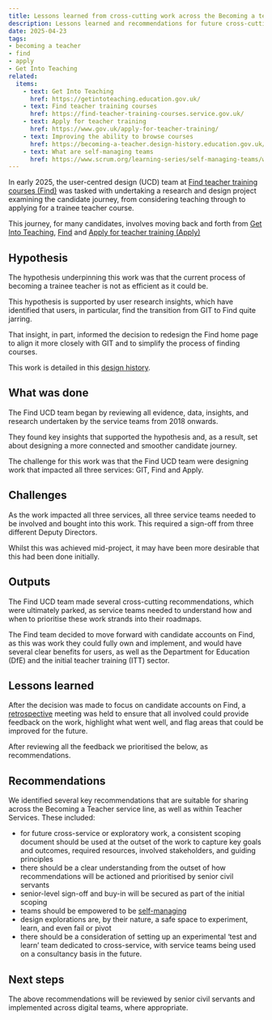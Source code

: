```yaml
---
title: Lessons learned from cross-cutting work across the Becoming a teacher service line
description: Lessons learned and recommendations for future cross-cutting work
date: 2025-04-23
tags:
- becoming a teacher
- find
- apply
- Get Into Teaching
related:
  items:
    - text: Get Into Teaching
      href: https://getintoteaching.education.gov.uk/
    - text: Find teacher training courses
      href: https://find-teacher-training-courses.service.gov.uk/
    - text: Apply for teacher training
      href: https://www.gov.uk/apply-for-teacher-training/
    - text: Improving the ability to browse courses
      href: https://becoming-a-teacher.design-history.education.gov.uk/find-teacher-training/improving-the-ability-to-browse-courses/
    - text: What are self-managing teams
      href: https://www.scrum.org/learning-series/self-managing-teams/what-are-self-managing-teams-
---
```


In early 2025, the user-centred design (UCD) team at [Find teacher training courses (Find)](https://find-teacher-training-courses.service.gov.uk/) was tasked with undertaking a research and design project examining the candidate journey, from considering teaching through to applying for a trainee teacher course.

This journey, for many candidates, involves moving back and forth from [Get Into Teaching](https://getintoteaching.education.gov.uk/), [Find](https://find-teacher-training-courses.service.gov.uk/) and [Apply for teacher training (Apply)](https://www.gov.uk/apply-for-teacher-training)

## Hypothesis

The hypothesis underpinning this work was that the current process of becoming a trainee teacher is not as efficient as it could be.

This hypothesis is supported by user research insights, which have identified that users, in particular, find the transition from GIT to Find quite jarring.

That insight, in part, informed the decision to redesign the Find home page to align it more closely with GIT and to simplify the process of finding courses.

This work is detailed in this [design history](/find-teacher-training/improving-the-ability-to-browse-courses/).

## What was done

The Find UCD team began by reviewing all evidence, data, insights, and research undertaken by the service teams from 2018 onwards.

They found key insights that supported the hypothesis and, as a result, set about designing a more connected and smoother candidate journey.

The challenge for this work was that the Find UCD team were designing work that impacted all three services: GIT, Find and Apply.

## Challenges

As the work impacted all three services, all three service teams needed to be involved and bought into this work. This required a sign-off from three different Deputy Directors.

Whilst this was achieved mid-project, it may have been more desirable that this had been done initially.

## Outputs

The Find UCD team made several cross-cutting recommendations, which were ultimately parked, as service teams needed to understand how and when to prioritise these work strands into their roadmaps.

The Find team decided to move forward with candidate accounts on Find, as this was work they could fully own and implement, and would have several clear benefits for users, as well as the Department for Education (DfE) and the initial teacher training (ITT) sector.

## Lessons learned

After the decision was made to focus on candidate accounts on Find, a [retrospective](https://www.gov.uk/service-manual/agile-delivery/agile-tools-techniques#retrospective-meetings) meeting was held to ensure that all involved could provide feedback on the work, highlight what went well, and flag areas that could be improved for the future.

After reviewing all the feedback we prioritised the below, as recommendations.

## Recommendations

We identified several key recommendations that are suitable for sharing across the Becoming a Teacher service line, as well as within Teacher Services. These included:

- for future cross-service or exploratory work, a consistent scoping document should be used at the outset of the work to capture key goals and outcomes, required resources, involved stakeholders, and guiding principles
- there should be a clear understanding from the outset of how recommendations will be actioned and prioritised by senior civil servants
- senior-level sign-off and buy-in will be secured as part of the initial scoping
- teams should be empowered to be [self-managing](https://www.scrum.org/learning-series/self-managing-teams/what-are-self-managing-teams-)
- design explorations are, by their nature, a safe space to experiment, learn, and even fail or pivot
- there should be a consideration of setting up an experimental ‘test and learn’ team dedicated to cross-service, with service teams being used on a consultancy basis in the future.

## Next steps

The above recommendations will be reviewed by senior civil servants and implemented across digital teams, where appropriate.
